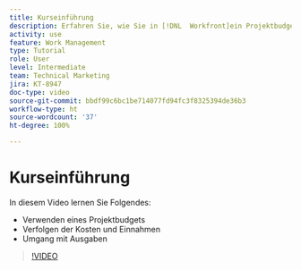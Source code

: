 ```yaml
---
title: Kurseinführung
description: Erfahren Sie, wie Sie in [!DNL  Workfront]ein Projektbudget verwenden, Kosten und Einnahmen verfolgen und Ausgaben verwalten.
activity: use
feature: Work Management
type: Tutorial
role: User
level: Intermediate
team: Technical Marketing
jira: KT-8947
doc-type: video
source-git-commit: bbdf99c6bc1be714077fd94fc3f8325394de36b3
workflow-type: ht
source-wordcount: '37'
ht-degree: 100%

---
```


# Kurseinführung

In diesem Video lernen Sie Folgendes:

* Verwenden eines Projektbudgets
* Verfolgen der Kosten und Einnahmen
* Umgang mit Ausgaben

>[!VIDEO](https://video.tv.adobe.com/v/3436436/?quality=12&learn=on&enablevpops=1&captions=ger)
